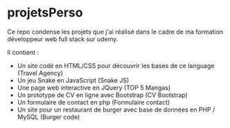 # projetsPerso
Ce repo condense les projets que j'ai réalisé dans le cadre de ma formation développeur web full stack sur udemy. 

Il contient :
- Un site codé en HTML/CSS pour découvrir les bases de ce language (Travel Agency)
- Un jeu Snake en JavaScript (Snake JS)
- Une page web interactive en JQuery (TOP 5 Mangas)
- Un prototype de CV en ligne avec Bootstrap (CV Bootstrap)
- Un formulaire de contact en php (Formulaire contact)
- Un site pour un restaurant de burger avec base de données en PHP / MySQL (Burger code)
